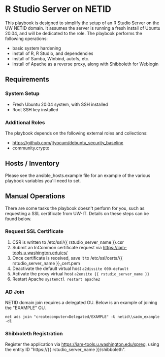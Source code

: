 # R Studio Server on NETID

This playbook is designed to simplify the setup of an R Studio Server on the UW NETID domain. It assumes the server is running a fresh install of Ubuntu 20.04, and will be dedicated to the role. The playbook performs the following operations:

* basic system hardening
* install of R, R Studio, and dependencies
* install of Samba, Winbind, autofs, etc.
* install of Apache as a reverse proxy, along with Shibboleth for Weblogin

## Requirements

### System Setup

* Fresh Ubuntu 20.04 system, with SSH installed
* Root SSH key installed

### Additional Roles

The playbook depends on the following external roles and collections:

* https://github.com/jtyocum/debuntu_security_baseline
* community.crypto

## Hosts / Inventory

Please see the ansible_hosts.example file for an example of the various playbook variables you'll need to set.

## Manual Operations

There are some tasks the playbook doesn't perform for you, such as requesting a SSL certificate from UW-IT. Details on these steps can be found below.

### Request SSL Certificate

1. CSR is written to /etc/ssl/{{ rstudio_server_name }}.csr
2. Submit an InCommon certificate request via https://iam-tools.u.washington.edu/cs/
3. Once certificate is received, save it to /etc/ssl/certs/{{ rstudio_server_name }}_cert.pem
4. Deactivate the default virtual host ``` a2dissite 000-default ```
5. Activate the proxy virtual host ``` a2ensite {{ rstudio_server_name }} ```
6. Restart Apache ``` systemctl restart apache2 ```

### AD Join

NETID domain join requires a delegated OU. Below is an example of joining the "EXAMPLE" OU.

```
net ads join "createcomputer=Delegated/EXAMPLE" -U netid\\sadm_example -d1
```

### Shibboleth Registration

Register the application via https://iam-tools.u.washington.edu/spreg, using the entity ID "https://{{ rstudio_server_name }}/shibboleth".
